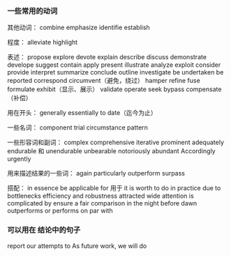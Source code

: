 
### 一些常用的动词


其他动词：
combine
emphasize
identifie
establish


程度：
alleviate
highlight

表述：
propose
explore
devote
explain
describe
discuss
demonstrate
develope
suggest
contain
apply
present
illustrate
analyze
exploit
consider
provide
interpret
summarize
conclude
outline
investigate
be undertaken
be reported
correspond
circumvent（避免，绕过）
hamper
refine
fuse
formulate
exhibit（显示、展示）
validate
operate
seek
bypass
compensate（补偿）

用在开头：
generally
essentially
to date（迄今为止）

一些名词：
component
trial
circumstance
pattern

一些形容词和副词：
complex
comprehensive
iterative
prominent
adequately
endurable 和 unendurable
unbearable
notoriously
abundant
Accordingly
urgently


用来描述结果的一些词：
again
particularly
outperform
surpass

搭配：
in essence
be applicable for 用于
it is worth to do
in practice
due to
bottlenecks efficiency and robustness
attracted wide attention
is complicated by
ensure a fair comparison
in the night before dawn
outperforms or performs on par with

### 可以用在 结论中的句子

report our attempts to
As future work, we will do

